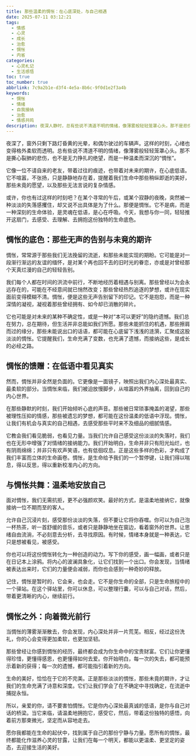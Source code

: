 ```yaml
---
title: 那些温柔的惆怅：在心底深处，与自己相遇
date: 2025-07-11 03:12:21
tags:
  - 情感
  - 心灵
  - 成长
  - 治愈
  - 惆怅
  - 内省
categories:
  - 心灵札记
  - 生活感悟
toc: true
toc_number: true
abbrlink: 7c9a2b1e-d3f4-4e5a-8b6c-9f0d1e2f3a4b
keywords:
  - 惆怅
  - 情绪
  - 自我接纳
  - 治愈
  - 情感共鸣
description: 夜深人静时，总有些说不清道不明的情绪，像薄雾般轻轻笼罩心头。那不是悲伤，也不是绝望，而是一种温柔而深沉的“惆怅”。它像一位不请自来的老友，带着过往的痕迹，也带着对未来的期许，在心底低语。今天，我想与你一同，轻轻推开这扇门，去感受、去理解、去拥抱这份独特的生命底色。
---
```


夜深了，窗外只剩下路灯昏黄的光晕，和偶尔驶过的车辆声。这样的时刻，心绪也变得格外柔软而透明。总有些说不清道不明的情绪，像薄雾般轻轻笼罩心头。那不是撕心裂肺的悲伤，也不是无力挣扎的绝望，而是一种温柔而深沉的“惆怅”。

它像一位不请自来的老友，带着过往的痕迹，也带着对未来的期许，在心底低语。它不喧嚣，不张扬，只是静静地存在着，提醒着我们生命中那些稍纵即逝的美好，那些未竟的愿望，以及那些无法言说的复杂情感。

或许，你也有过这样的时刻吧？在某个寻常的午后，或某个寂静的夜晚，突然被一种淡淡的失落感攫住，却又说不出具体是为了什么。那便是惆怅。它不是病，而是一种深刻的生命体验，是灵魂在低语，是心在呼吸。今天，我想与你一同，轻轻推开这扇门，去感受、去理解、去拥抱这份独特的生命底色。

## 惆怅的底色：那些无声的告别与未竟的期许

惆怅，常常源于那些我们无法挽留的流逝，和那些未能实现的期盼。它可能是对一段渐行渐远的友谊的缅怀，是对某个再也回不去的旧时光的眷恋，亦或是对曾经那个天真烂漫的自己的轻轻告别。

我们每个人都在时间的洪流中前行，不断地经历着相遇与别离。那些曾经以为会永远存在的，可能在不经意间就已悄然改变；那些曾经热烈追逐的梦想，或许在现实面前变得模糊不清。惆怅，便是这些无声告别留下的印记。它不是抱怨，而是一种深情的凝视，凝视着那些曾经拥有、如今却已消散的碎片。

它也可能是对未来的某种不确定性，或是一种对“本可以更好”的隐约遗憾。我们总在努力，总在期待，但生活并非总能如我们所愿。那些未能抓住的机遇，那些擦肩而过的缘分，那些未能说出口的话语，都可能在心底留下浅浅的涟漪，汇聚成这股淡淡的惆怅。它提醒我们，生命充满了变数，也充满了遗憾，而接纳这些，是成长的必经之路。

## 惆怅的馈赠：在低语中看见真实

然而，惆怅并非全然是负面的。它更像是一面镜子，映照出我们内心深处最真实、最柔软的部分。当惆怅来临，我们被迫放慢脚步，从喧嚣的外界抽离，回到自己的内心世界。

在那些静默的时刻，我们开始倾听心底的声音。那些被日常琐事掩盖的渴望，那些被理性压抑的情感，那些被遗忘的梦想，都可能在这份温柔的低语中浮现。惆怅，让我们有机会与真实的自己相遇，去感受那些平时来不及细品的细腻情感。

它教会我们看见脆弱，也看见力量。当我们允许自己感受这份淡淡的失落时，我们也在无形中增强了对情绪的接纳能力。我们开始明白，生命并非只有阳光灿烂，也有阴雨绵绵；并非只有欢声笑语，也有低徊叹息。正是这些多样的色彩，才构成了我们丰富而立体的生命画卷。惆怅，是生命给予我们的一个暂停键，让我们得以喘息，得以反思，得以重新校准内心的方向。

## 与惆怅共舞：温柔地安放自己

面对惆怅，我们无需抗拒，更不必强颜欢笑。最好的方式，是温柔地接纳它，就像接纳一位不期而至的客人。

允许自己沉浸片刻，感受那份淡淡的失落，但不要让它将你吞噬。你可以为自己泡一杯热茶，听一首舒缓的音乐，或者只是静静地坐在窗边，看着窗外的世界。让思绪自由流淌，不必刻意去分析，去寻找原因。有时候，情绪本身就是一种表达，它只是想被看见，被感受。

你也可以将这份惆怅转化为一种创造的动力。写下你的感受，画一幅画，或者只是在日记本上涂鸦。将内心的波澜具象化，让它们找到一个出口。你会发现，当情绪被表达出来时，它们的力量便会减弱，而你也会感到一种奇妙的释放。

记住，惆怅是暂时的，它会来，也会走。它不是你生命的全部，只是生命旅程中的一个驿站。在这个驿站里，你可以休息，可以整理行囊，可以与自己对话，然后，带着更清晰的内心，继续前行。

## 惆怅之外：向着微光前行

当惆怅的薄雾渐渐散去，你会发现，内心深处并非一片荒芜。相反，经过这份洗礼，你的心会变得更加柔软，也更加坚韧。

那些曾经让你感到惆怅的经历，最终都会成为你生命中的宝贵财富。它们让你更懂得珍惜，更懂得感恩，也更懂得如何去爱。你开始明白，每一次的失去，都可能预示着新的获得；每一次的遗憾，都可能指引着新的方向。

生命的美好，恰恰在于它的不完美。正是那些淡淡的惆怅，那些未竟的期许，才让我们的生命充满了诗意和深度。它们让我们学会了在不确定中寻找确定，在流逝中捕捉永恒。

所以，亲爱的你，请不要害怕惆怅。它是你内心深处最真诚的低语，是你与自己对话的桥梁。当它来临，请温柔地拥抱它，感受它，然后，带着这份独特的感悟，向着前方那束微光，坚定而从容地走去。

愿你我都能在生命的起伏中，找到属于自己的那份宁静与力量。愿所有的惆怅，最终都能化作滋养心灵的甘露，让我们在每一个明天，都能以更温柔、更坚定的姿态，去迎接生活的美好。